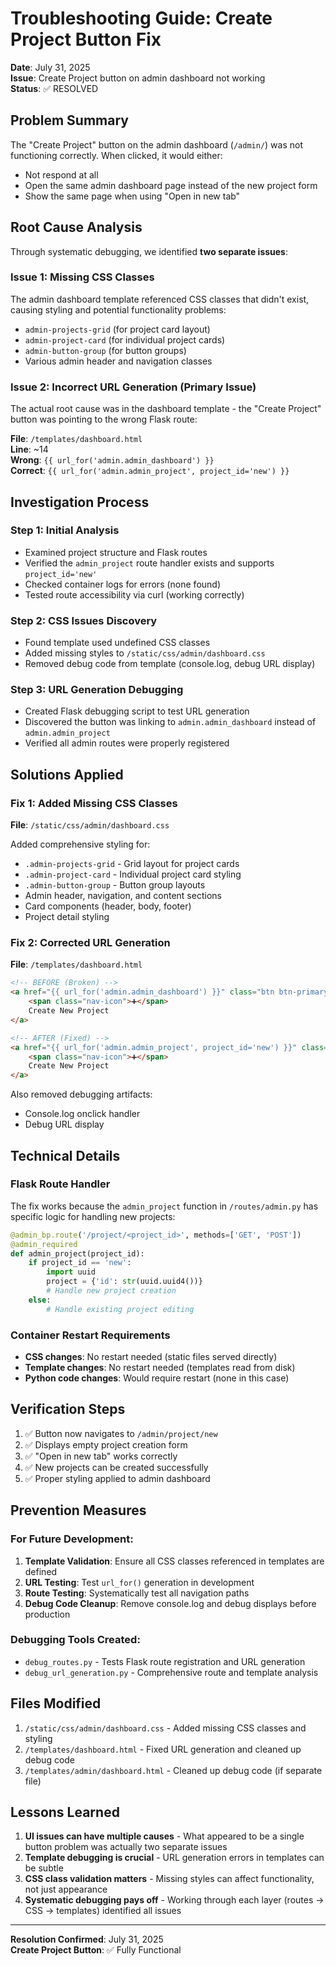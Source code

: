 # Troubleshooting Guide: Create Project Button Fix

**Date**: July 31, 2025  
**Issue**: Create Project button on admin dashboard not working  
**Status**: ✅ RESOLVED  

## Problem Summary

The "Create Project" button on the admin dashboard (`/admin/`) was not functioning correctly. When clicked, it would either:
- Not respond at all
- Open the same admin dashboard page instead of the new project form
- Show the same page when using "Open in new tab"

## Root Cause Analysis

Through systematic debugging, we identified **two separate issues**:

### Issue 1: Missing CSS Classes
The admin dashboard template referenced CSS classes that didn't exist, causing styling and potential functionality problems:
- `admin-projects-grid` (for project card layout)
- `admin-project-card` (for individual project cards)  
- `admin-button-group` (for button groups)
- Various admin header and navigation classes

### Issue 2: Incorrect URL Generation (Primary Issue)
The actual root cause was in the dashboard template - the "Create Project" button was pointing to the wrong Flask route:

**File**: `/templates/dashboard.html`  
**Line**: ~14  
**Wrong**: `{{ url_for('admin.admin_dashboard') }}`  
**Correct**: `{{ url_for('admin.admin_project', project_id='new') }}`  

## Investigation Process

### Step 1: Initial Analysis
- Examined project structure and Flask routes
- Verified the `admin_project` route handler exists and supports `project_id='new'`
- Checked container logs for errors (none found)
- Tested route accessibility via curl (working correctly)

### Step 2: CSS Issues Discovery
- Found template used undefined CSS classes
- Added missing styles to `/static/css/admin/dashboard.css`
- Removed debug code from template (console.log, debug URL display)

### Step 3: URL Generation Debugging
- Created Flask debugging script to test URL generation
- Discovered the button was linking to `admin.admin_dashboard` instead of `admin.admin_project`
- Verified all admin routes were properly registered

## Solutions Applied

### Fix 1: Added Missing CSS Classes
**File**: `/static/css/admin/dashboard.css`

Added comprehensive styling for:
- `.admin-projects-grid` - Grid layout for project cards
- `.admin-project-card` - Individual project card styling
- `.admin-button-group` - Button group layouts
- Admin header, navigation, and content sections
- Card components (header, body, footer)
- Project detail styling

### Fix 2: Corrected URL Generation
**File**: `/templates/dashboard.html`

```html
<!-- BEFORE (Broken) -->
<a href="{{ url_for('admin.admin_dashboard') }}" class="btn btn-primary">
    <span class="nav-icon">➕</span>
    Create New Project
</a>

<!-- AFTER (Fixed) -->
<a href="{{ url_for('admin.admin_project', project_id='new') }}" class="btn btn-primary">
    <span class="nav-icon">➕</span>
    Create New Project
</a>
```

Also removed debugging artifacts:
- Console.log onclick handler
- Debug URL display

## Technical Details

### Flask Route Handler
The fix works because the `admin_project` function in `/routes/admin.py` has specific logic for handling new projects:

```python
@admin_bp.route('/project/<project_id>', methods=['GET', 'POST'])
@admin_required
def admin_project(project_id):
    if project_id == 'new':
        import uuid
        project = {'id': str(uuid.uuid4())}
        # Handle new project creation
    else:
        # Handle existing project editing
```

### Container Restart Requirements
- **CSS changes**: No restart needed (static files served directly)
- **Template changes**: No restart needed (templates read from disk)  
- **Python code changes**: Would require restart (none in this case)

## Verification Steps

1. ✅ Button now navigates to `/admin/project/new`
2. ✅ Displays empty project creation form
3. ✅ "Open in new tab" works correctly
4. ✅ New projects can be created successfully
5. ✅ Proper styling applied to admin dashboard

## Prevention Measures

### For Future Development:
1. **Template Validation**: Ensure all CSS classes referenced in templates are defined
2. **URL Testing**: Test `url_for()` generation in development
3. **Route Testing**: Systematically test all navigation paths
4. **Debug Code Cleanup**: Remove console.log and debug displays before production

### Debugging Tools Created:
- `debug_routes.py` - Tests Flask route registration and URL generation
- `debug_url_generation.py` - Comprehensive route and template analysis

## Files Modified

1. `/static/css/admin/dashboard.css` - Added missing CSS classes and styling
2. `/templates/dashboard.html` - Fixed URL generation and cleaned up debug code
3. `/templates/admin/dashboard.html` - Cleaned up debug code (if separate file)

## Lessons Learned

1. **UI issues can have multiple causes** - What appeared to be a single button problem was actually two separate issues
2. **Template debugging is crucial** - URL generation errors in templates can be subtle
3. **CSS class validation matters** - Missing styles can affect functionality, not just appearance
4. **Systematic debugging pays off** - Working through each layer (routes → CSS → templates) identified all issues

---

**Resolution Confirmed**: July 31, 2025  
**Create Project Button**: ✅ Fully Functional
